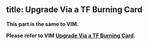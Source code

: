 title:  Upgrade Via a TF Burning Card
---

**This part is the same to VIM.**

**Please refer to VIM [Upgrade Via a TF Burning Card](/vim/UpgradeViaTFBurningCard.html).**
